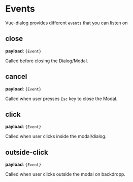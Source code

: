 # Events

Vue-dialog provides different `events` that you can listen on

## close

**payload**: `{Event}`

Called before closing the Dialog/Modal.

## cancel

**payload**: `{Event}`

Called when user presses `Esc` key to close the Modal.

## click

**payload**: `{Event}`

Called when user clicks inside the modal/dialog.

## outside-click

**payload**: `{Event}`

Called when user clicks outside the modal on backdropp.



